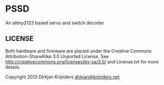 PSSD
====

An attiny2123 based servo and switch decoder


LICENSE
-------

Both hardware and firmware are placed under the Creative Commons Attribution-ShareAlike 3.0 Unported License. See <http://creativecommons.org/licenses/by-sa/3.0/> and License.txt for more details.

Copyright 2013
Dirkjan Krijnders
<dirkjan@krijnders.net>
